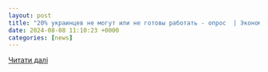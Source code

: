 ```yaml
---
layout: post
title: "20% украинцев не могут или не готовы работать - опрос  | Экономическая правда"
date: 2024-08-08 11:10:23 +0000
categories: [news]
---
```


[Читати далі](https://www.epravda.com.ua/rus/news/2024/08/7/717718/)
